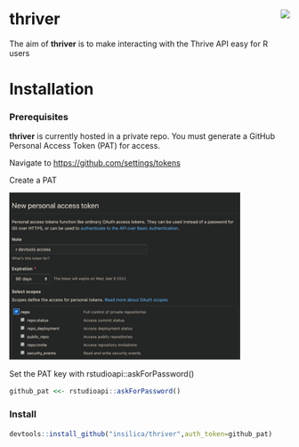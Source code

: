 # thriver <img src="man/figures/logo.png" align="right" height = 150/>

The aim of **thriver** is to make interacting with the Thrive API easy for R users

# Installation

### Prerequisites

**thriver** is currently hosted in a private repo. You must generate a 
GitHub Personal Access Token (PAT) for access.

Navigate to
https://github.com/settings/tokens

Create a PAT

<img src="man/figures/new_personal_access_token.png" height=300/>

Set the PAT key with rstudioapi::askForPassword()
```r
github_pat <<- rstudioapi::askForPassword()
```

### Install

```r
devtools::install_github("insilica/thriver",auth_token=github_pat)
```



